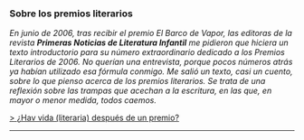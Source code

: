 
### Sobre los premios literarios


_En junio de 2006, tras recibir el premio El Barco de Vapor, las editoras de
la revista **Primeras Noticias de Literatura Infantil** me pidieron que
hiciera un texto introductorio para su número extraordinario dedicado a los
Premios Literarios de 2006. No querían una entrevista, porque pocos números
atrás ya habían utilizado esa fórmula conmigo. Me salió un texto, casi un
cuento, sobre lo que pienso acerca de los premios literarios. Se trata de una
reflexión sobre las trampas que acechan a la escritura, en las que, en mayor
o menor medida, todos caemos._

[> ¿Hav vida (literaria) después de un premio?](/conferencias/vida-premio)

* * *
